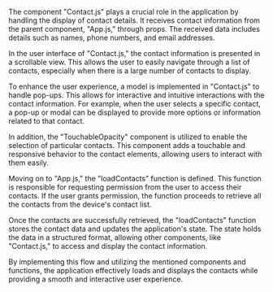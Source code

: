 The component "Contact.js" plays a crucial role in the application by handling the display of contact details. It receives contact information from the parent component, "App.js," through props. The received data includes details such as names, phone numbers, and email addresses.

In the user interface of "Contact.js," the contact information is presented in a scrollable view. This allows the user to easily navigate through a list of contacts, especially when there is a large number of contacts to display.

To enhance the user experience, a model is implemented in "Contact.js" to handle pop-ups. This allows for interactive and intuitive interactions with the contact information. For example, when the user selects a specific contact, a pop-up or modal can be displayed to provide more options or information related to that contact.

In addition, the "TouchableOpacity" component is utilized to enable the selection of particular contacts. This component adds a touchable and responsive behavior to the contact elements, allowing users to interact with them easily.

Moving on to "App.js," the "loadContacts" function is defined. This function is responsible for requesting permission from the user to access their contacts. If the user grants permission, the function proceeds to retrieve all the contacts from the device's contact list.

Once the contacts are successfully retrieved, the "loadContacts" function stores the contact data and updates the application's state. The state holds the data in a structured format, allowing other components, like "Contact.js," to access and display the contact information.

By implementing this flow and utilizing the mentioned components and functions, the application effectively loads and displays the contacts while providing a smooth and interactive user experience.